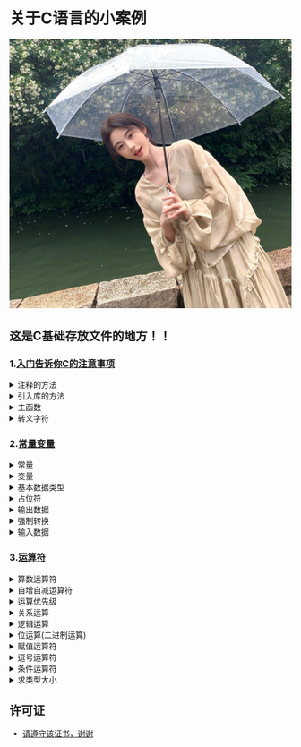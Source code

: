 # 关于C语言的小案例

<picture>
<img src="https://github.com/sujiuer5201314/C/blob/main/%E5%94%AF%E4%BD%A0%E6%9C%80%E4%BA%89%E6%B0%94.jpg" style="pointer-events: none;">
</picture>

## 这是C基础存放文件的地方！！

### 1.[入门告诉你C的注意事项](https://github.com/sujiuer5201314/C/tree/main/C/1)

<details>
<summary>注释的方法</summary>

- [例子](https://github.com/sujiuer5201314/C/blob/main/C/1/1.1.c)
</details>

<details>
<summary>引入库的方法</summary>

- [例子](https://github.com/sujiuer5201314/C/blob/main/C/1/1.2.c)
</details>

<details>
<summary>主函数</summary>

- [例子](https://github.com/sujiuer5201314/C/blob/main/C/1/1.3.c)
</details>

<details>
<summary>转义字符</summary>

- [例子](https://github.com/sujiuer5201314/C/blob/main/C/1/1.3.c)
</details>

### 2.[常量变量](https://github.com/sujiuer5201314/C/tree/main/C/2)

<details>
<summary>常量</summary>

- [例子](https://github.com/sujiuer5201314/C/blob/main/C/2/2.1.c)
</details>

<details>
<summary>变量</summary>

- [例子](https://github.com/sujiuer5201314/C/blob/main/C/2/2.2.c)
</details>

<details>
<summary>基本数据类型</summary>

- [例子](https://github.com/sujiuer5201314/C/blob/main/C/2/2.3.c)
</details>

<details>
<summary>占位符</summary>

- [例子](https://github.com/sujiuer5201314/C/blob/main/C/2/2.4.c)
</details>

<details>
<summary>输出数据</summary>

- [例子](https://github.com/sujiuer5201314/C/blob/main/C/2/2.4.c)
</details>

<details>
<summary>强制转换</summary>

- [例子](https://github.com/sujiuer5201314/C/blob/main/C/2/2.5.c)
</details>

<details>
<summary>输入数据</summary>

- [例子](https://github.com/sujiuer5201314/C/blob/main/C/2/2.6.c)
</details>

### 3.[运算符](https://github.com/sujiuer5201314/C/tree/main/C/3)

<details>
<summary>算数运算符</summary>

- [例子](https://github.com/sujiuer5201314/C/blob/main/C/3/3.1.c)
</details>

<details>
<summary>自增自减运算符</summary>

- [例子](https://github.com/sujiuer5201314/C/blob/main/C/3/3.2.c)
</details>

<details>
<summary>运算优先级</summary>

- [例子](https://github.com/sujiuer5201314/C/blob/main/C/3/3.3.c)
</details>

<details>
<summary>关系运算</summary>

- [例子](https://github.com/sujiuer5201314/C/blob/main/C/3/3.4.c)
</details>

<details>
<summary>逻辑运算</summary>

- [例子](https://github.com/sujiuer5201314/C/blob/main/C/3/3.5.c)
</details>

<details>
<summary>位运算(二进制运算)</summary>

- [例子](https://github.com/sujiuer5201314/C/blob/main/C/3/3.6.c)
</details>

<details>
<summary>赋值运算符</summary>

- [例子](https://github.com/sujiuer5201314/C/blob/main/C/3/3.7.c)
</details>

<details>
<summary>逗号运算符</summary>

- [例子](https://github.com/sujiuer5201314/C/blob/main/C/3/3.8.c)
</details>

<details>
<summary>条件运算符</summary>

- [例子](https://github.com/sujiuer5201314/C/blob/main/C/3/3.9.c)
</details>

<details>
<summary>求类型大小</summary>

- [例子](https://github.com/sujiuer5201314/C/blob/main/C/3/3.10.c)
</details>

## 许可证
- [请遵守该证书，谢谢](https://github.com/sujiuer5201314/C/blob/main/LICENSE)